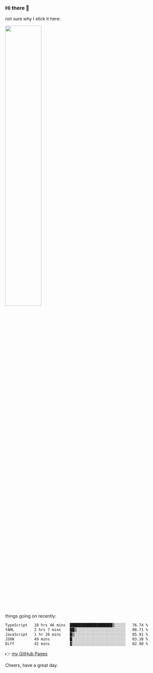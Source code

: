 ### Hi there 👋

not sure why I stick it here:

[<img width="48%" src="https://github-readme-stats.vercel.app/api?username=ykzhukian&show_icons=true&theme=dracula">](https://github.com/anuraghazra/github-readme-stats)


things going on recently:

<!--START_SECTION:waka-->

```txt
TypeScript   18 hrs 46 mins  ███████████████████▒░░░░░   76.74 %
YAML         2 hrs 7 mins    ██▒░░░░░░░░░░░░░░░░░░░░░░   08.71 %
JavaScript   1 hr 26 mins    █▒░░░░░░░░░░░░░░░░░░░░░░░   05.91 %
JSON         49 mins         █░░░░░░░░░░░░░░░░░░░░░░░░   03.38 %
Diff         42 mins         ▓░░░░░░░░░░░░░░░░░░░░░░░░   02.90 %
```

<!--END_SECTION:waka-->

👉 [my GitHub Pages](https://ykzhukian.github.io)

Cheers, have a great day.


